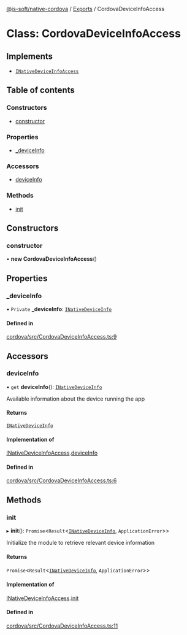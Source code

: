 [@js-soft/native-cordova](../README.md) / [Exports](../modules.md) / CordovaDeviceInfoAccess

# Class: CordovaDeviceInfoAccess

## Implements

-   [`INativeDeviceInfoAccess`](../interfaces/INativeDeviceInfoAccess.md)

## Table of contents

### Constructors

-   [constructor](CordovaDeviceInfoAccess.md#constructor)

### Properties

-   [\_deviceInfo](CordovaDeviceInfoAccess.md#_deviceinfo)

### Accessors

-   [deviceInfo](CordovaDeviceInfoAccess.md#deviceinfo)

### Methods

-   [init](CordovaDeviceInfoAccess.md#init)

## Constructors

### constructor

• **new CordovaDeviceInfoAccess**()

## Properties

### \_deviceInfo

• `Private` **\_deviceInfo**: [`INativeDeviceInfo`](../interfaces/INativeDeviceInfo.md)

#### Defined in

[cordova/src/CordovaDeviceInfoAccess.ts:9](https://github.com/js-soft/ts-native-access/blob/a83212d/packages/cordova/src/CordovaDeviceInfoAccess.ts#L9)

## Accessors

### deviceInfo

• `get` **deviceInfo**(): [`INativeDeviceInfo`](../interfaces/INativeDeviceInfo.md)

Available information about the device running the app

#### Returns

[`INativeDeviceInfo`](../interfaces/INativeDeviceInfo.md)

#### Implementation of

[INativeDeviceInfoAccess](../interfaces/INativeDeviceInfoAccess.md).[deviceInfo](../interfaces/INativeDeviceInfoAccess.md#deviceinfo)

#### Defined in

[cordova/src/CordovaDeviceInfoAccess.ts:6](https://github.com/js-soft/ts-native-access/blob/a83212d/packages/cordova/src/CordovaDeviceInfoAccess.ts#L6)

## Methods

### init

▸ **init**(): `Promise`<`Result`<[`INativeDeviceInfo`](../interfaces/INativeDeviceInfo.md), `ApplicationError`\>\>

Initialize the module to retrieve relevant device information

#### Returns

`Promise`<`Result`<[`INativeDeviceInfo`](../interfaces/INativeDeviceInfo.md), `ApplicationError`\>\>

#### Implementation of

[INativeDeviceInfoAccess](../interfaces/INativeDeviceInfoAccess.md).[init](../interfaces/INativeDeviceInfoAccess.md#init)

#### Defined in

[cordova/src/CordovaDeviceInfoAccess.ts:11](https://github.com/js-soft/ts-native-access/blob/a83212d/packages/cordova/src/CordovaDeviceInfoAccess.ts#L11)
